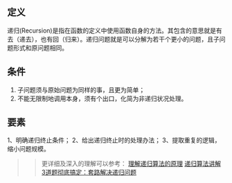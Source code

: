 ## 定义
递归(Recursion)是指在函数的定义中使用函数自身的方法。其包含的意思就是有去（递去），也有回（归来）。递归问题就是可以分解为若干个更小的问题，且子问题形式和原问题相同。
## 条件
1. 子问题须与原始问题为同样的事，且更为简单；
2. 不能无限制地调用本身，须有个出口，化简为非递归状况处理。
## 要素
1、明确递归终止条件；
2、给出递归终止时的处理办法；
3、提取重复的逻辑，缩小问题规模。
>>更详细及深入的理解可以参考：
[理解递归算法的原理](https://cloud.tencent.com/developer/article/1356049)
[递归算法讲解](https://blog.csdn.net/sinat_38052999/article/details/73303111)
[3道题彻底搞定：套路解决递归问题](http://www.lylblog.cn/blog/4)

